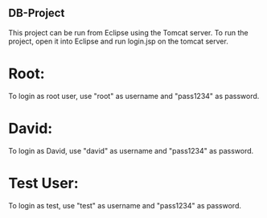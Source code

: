 ## DB-Project

This project can be run from Eclipse using the Tomcat server. To run the project, open it into Eclipse and run login.jsp on the tomcat server.
# Root: 
To login as root user, use "root" as username and "pass1234" as password.
# David: 
To login as David, use "david" as username and "pass1234" as password.
# Test User: 
To login as test, use "test" as username and "pass1234" as password.
